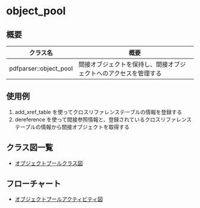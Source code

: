 # object_pool
## 概要
| クラス名 | 概要 |
| --- | --- |
| pdfparser::object_pool | 間接オブジェクトを保持し、間接オブジェクトへのアクセスを管理する |

## 使用例
1. add_xref_table を使ってクロスリファレンステーブルの情報を登録する
2. dereference を使って間接参照情報と、登録されているクロスリファレンステーブルの情報から間接オブジェクトを取得する

## クラス図一覧
- [オブジェクトプールクラス図](object_pool.class.pu)

## フローチャート
- [オブジェクトプールアクティビティ図](object_pool.activity.pu)
